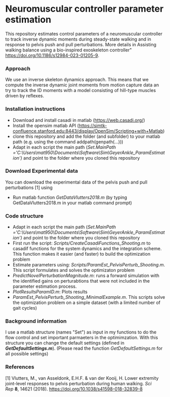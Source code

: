 # Neuromuscular controller parameter estimation

This repository estimates control parameters of a neuromuscular controller to track inverse dynamic moments during steady-state walking and in response to pelvis push and pull perturbations. More details in Assisting walking balance using a bio-inspired exoskeleton controller" https://doi.org/10.1186/s12984-023-01205-9.

### Approach

We use an inverse skeleton dynamics approach. This means that we compute the inverse dynamic joint moments from motion capture data an try to track the ID moments with a model consisting of hill-type muscles driven by reflexes.

### Installation instructions

- Download and install casadi in matlab (https://web.casadi.org/)
- Install the opensim matlab API (https://simtk-confluence.stanford.edu:8443/display/OpenSim/Scripting+with+Matlab)
- clone this repository and add the folder (and subfolder) to your matlab path (e.g. using the command addpath(genpath(...)))
- Adapt in each script the main path (*Set.MainPath      ='C:\Users\mat950\Documents\Software\Sim\GeyerAnkle_ParamEstimation')* and point to the folder where you cloned this repository

### Download Experimental data

You can download the experimental data of the pelvis push and pull perturbations [1] using

- Run matlab function *GetDataVlutters2018.m* (by typing GetDataVlutters2018.m in your matlab command prompt)

### Code structure

- Adapt in each script the main path (*Set.MainPath      ='C:\Users\mat950\Documents\Software\Sim\GeyerAnkle_ParamEstimation')* and point to the folder where you cloned this repository
- First run the script: *Scripts/CreateCasadiFunctions_Shooting.m* to casadif functions for the system dynamics and the integration scheme. This function makes it easier (and faster) to build the optimization problem
- Estimate parameters using: *Scripts/ParamEst_PelvisPerturb_Shooting.m*. This script formulates and solves the optimizaton problem
- *PredictNovelPerturbationMagnitude.m*: runs a forward simulation with the identified gains on perturabtions that were not included in the parameter estimation process.
- *PlotResultsParamID.m*: Plots results
- *ParamEst_PelvisPerturb_Shooting_MinimalExample.m*. This scripts solve the optimization problem on a simple dataset (with a limited number of gait cycles)

### Background information

I use a matlab structure (names "Set") as input in my functions to do the flow control and set important parmaeters in the optimimzation. With this structure you can change the default settings (defined in ***GetDefaultSettings.m***). (Please read the function *GetDefaultSettings.m*  for all possible settings)

### References

[1] Vlutters, M., van Asseldonk, E.H.F. & van der Kooij, H. Lower extremity joint-level responses to pelvis perturbation during human walking. *Sci Rep* **8**, 14621 (2018). https://doi.org/10.1038/s41598-018-32839-8 